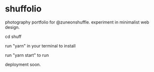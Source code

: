 # shuffolio

photography portfolio for @zuneonshuffle. experiment in minimalist web design.

cd shuff

run "yarn" in your terminal to install

run "yarn start" to run

deployment soon.


